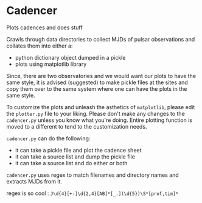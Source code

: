 # Cadencer
Plots cadences and does stuff

Crawls through data directories to collect MJDs of pulsar observations and collates them into either a:
- python dictionary object dumped in a pickle 
- plots using matplotlib library

Since, there are two observatories and we would want our plots to have the same style, it is advised (suggested) to make pickle files at the sites and copy them over to the same system where one can have the plots in the same style.

To customize the plots and unleash the asthetics of `matplotlib`, please edit the `plotter.py` file to your liking. 
Please don't make any changes to the `cadencer.py` unless you know what you're doing. Entire plotting function is moved to a different to tend to the customization needs.

`cadencer.py` can do the following:
- it can take a pickle file and plot the cadence sheet
- it can take a source list and dump the pickle file
- it can take a source list and do either or both

`cadencer.py` uses regex to match filenames and directory names and extracts MJDs from it. 

regex is so cool : `J\d{4}[+-]\d{2,4}[AB]*[_.](\d{5})\S*[prof,tim]*`
